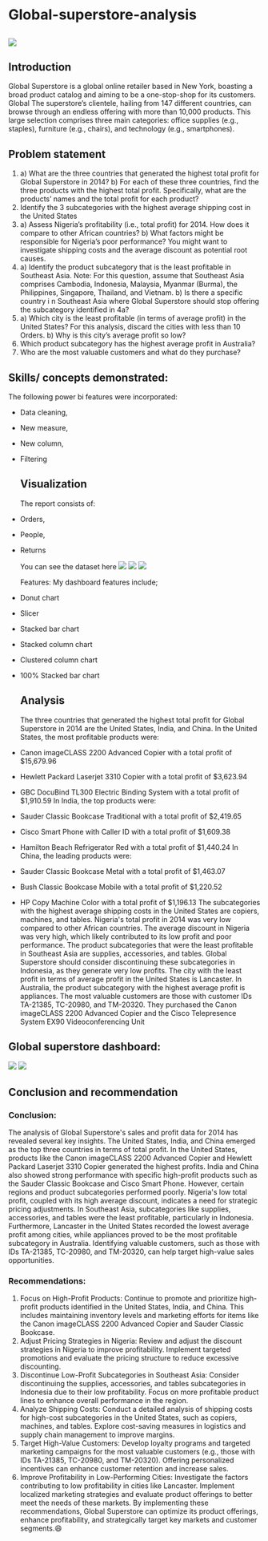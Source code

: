 # Global-superstore-analysis

![](superstore.jpeg)
---

## Introduction

Global Superstore is a global online retailer based in New York, boasting a broad product catalog and
aiming to be a one-stop-shop for its customers. Global The superstore’s clientele, hailing from 147
different countries, can browse through an endless offering with more than 10,000 products. This large
selection comprises three main categories: office supplies (e.g., staples), furniture (e.g., chairs), and
technology (e.g., smartphones).

## Problem statement
1.	a) What are the three countries that generated the highest total profit for Global Superstore in 2014? 
b) For each of these three countries, find the three products with the highest total profit. Specifically, what are the products’ names and the total profit for each product?
2.	Identify the 3 subcategories with the highest average shipping cost in the United States
3.	a) Assess Nigeria’s profitability (i.e., total profit) for 2014. How does it compare to other African countries? 
b) What factors might be responsible for Nigeria’s poor performance? You might want to investigate shipping costs and the average discount as potential root causes.
4.	a) Identify the product subcategory that is the least profitable in Southeast Asia. Note: For this question, assume that Southeast Asia comprises Cambodia, Indonesia, Malaysia, Myanmar (Burma), the Philippines, Singapore, Thailand, and Vietnam.
 b) Is there a specific country i n Southeast Asia where Global Superstore should stop offering the subcategory identified in 4a?
5.	a) Which city is the least profitable (in terms of average profit) in the United States? For this analysis, discard the cities with less than 10 Orders.
 b) Why is this city’s average profit so low?
6.	Which product subcategory has the highest average profit in Australia?
7.	Who are the most valuable customers and what do they purchase?

## Skills/ concepts demonstrated:
The following power bi features were incorporated:
- Data cleaning,
- New measure,
- New column,
- Filtering

  ## Visualization
  The report consists of:
- Orders,
- People,
- Returns

  You can see the dataset here
  ![](Global_superstore_orders.PNG)
  ![](Global_superstore_people.PNG)
  ![](Global_superstore_returns.PNG)

  Features:
  My dashboard features include;
- Donut chart
- Slicer
- Stacked bar chart
- Stacked column chart
- Clustered column chart
- 100% Stacked bar chart

  ## Analysis
  The three countries that generated the highest total profit for Global Superstore in 2014 are the United States, India, and China.
In the United States, the most profitable products were:
- Canon imageCLASS 2200 Advanced Copier with a total profit of $15,679.96
- Hewlett Packard Laserjet 3310 Copier with a total profit of $3,623.94
- GBC DocuBind TL300 Electric Binding System with a total profit of $1,910.59
In India, the top products were:
- Sauder Classic Bookcase Traditional with a total profit of $2,419.65
- Cisco Smart Phone with Caller ID with a total profit of $1,609.38
- Hamilton Beach Refrigerator Red with a total profit of $1,440.24
In China, the leading products were:
- Sauder Classic Bookcase Metal with a total profit of $1,463.07
- Bush Classic Bookcase Mobile with a total profit of $1,220.52
- HP Copy Machine Color with a total profit of $1,196.13
The subcategories with the highest average shipping costs in the United States are copiers, machines, and tables.
Nigeria's total profit in 2014 was very low compared to other African countries. The average discount in Nigeria was very high, which likely contributed to its low profit and poor performance.
The product subcategories that were the least profitable in Southeast Asia are supplies, accessories, and tables. Global Superstore should consider discontinuing these subcategories in Indonesia, as they generate very low profits.
The city with the least profit in terms of average profit in the United States is Lancaster.
In Australia, the product subcategory with the highest average profit is appliances.
The most valuable customers are those with customer IDs TA-21385, TC-20980, and TM-20320. They purchased the Canon imageCLASS 2200 Advanced Copier and the Cisco Telepresence System EX90 Videoconferencing Unit

## Global superstore dashboard:
![](Global_superstore_dashboard.PNG)
![](Global_superstore_dashboard2.PNG)

## Conclusion and recommendation
### Conclusion:
The analysis of Global Superstore's sales and profit data for 2014 has revealed several key insights. The United States, India, and China emerged as the top three countries in terms of total profit. In the United States, products like the Canon imageCLASS 2200 Advanced Copier and Hewlett Packard Laserjet 3310 Copier generated the highest profits. India and China also showed strong performance with specific high-profit products such as the Sauder Classic Bookcase and Cisco Smart Phone.
However, certain regions and product subcategories performed poorly. Nigeria's low total profit, coupled with its high average discount, indicates a need for strategic pricing adjustments. In Southeast Asia, subcategories like supplies, accessories, and tables were the least profitable, particularly in Indonesia.
Furthermore, Lancaster in the United States recorded the lowest average profit among cities, while appliances proved to be the most profitable subcategory in Australia. Identifying valuable customers, such as those with IDs TA-21385, TC-20980, and TM-20320, can help target high-value sales opportunities.
### Recommendations:
1.	Focus on High-Profit Products: Continue to promote and prioritize high-profit products identified in the United States, India, and China. This includes maintaining inventory levels and marketing efforts for items like the Canon imageCLASS 2200 Advanced Copier and Sauder Classic Bookcase.
2.	Adjust Pricing Strategies in Nigeria: Review and adjust the discount strategies in Nigeria to improve profitability. Implement targeted promotions and evaluate the pricing structure to reduce excessive discounting.
3.	Discontinue Low-Profit Subcategories in Southeast Asia: Consider discontinuing the supplies, accessories, and tables subcategories in Indonesia due to their low profitability. Focus on more profitable product lines to enhance overall performance in the region.
4.	Analyze Shipping Costs: Conduct a detailed analysis of shipping costs for high-cost subcategories in the United States, such as copiers, machines, and tables. Explore cost-saving measures in logistics and supply chain management to improve margins.
5.	Target High-Value Customers: Develop loyalty programs and targeted marketing campaigns for the most valuable customers (e.g., those with IDs TA-21385, TC-20980, and TM-20320). Offering personalized incentives can enhance customer retention and increase sales.
6.	Improve Profitability in Low-Performing Cities: Investigate the factors contributing to low profitability in cities like Lancaster. Implement localized marketing strategies and evaluate product offerings to better meet the needs of these markets.
By implementing these recommendations, Global Superstore can optimize its product offerings, enhance profitability, and strategically target key markets and customer segments.😄




